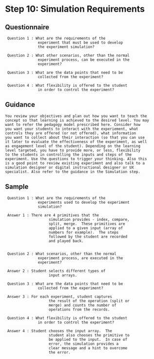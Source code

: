 # Step 10: Simulation Requirements

## Questionnaire
     Question 1 : What are the requirements of the
                   experiment that must be used to develop
                   the experiment simulation?
    
     Question 2 : What other scenarios, other than the normal
                   experiment process, can be executed in the
                   experiment?

     Question 3 : What are the data points that need to be
                   collected from the experiment?

     Question 4 : What flexibility is offered to the student
                   in order to control the experiment?
## Guidance
    You review your objectives and plan out how you want to teach the
    concept so that learning is achieved to the desired level. You may
    want to refer the pedagogy model prescribed here. Consider how
    you want your students to interact with the experiement, what
    controls they are offered (or not offered), what information
    you want to collect about their interaction (so that you can use
    it later to evaluate the effectiveness of the experiment, as well
    as engagement level of the student). Depending on the learning
    level targeted, you have to provide more, or less, flexibility
    to the students in controlling the inputs and steps of the
    experiment. Use the questions to trigger your thinking. Also this
    is a good point to review existing experiment and also talk to a
    simulation designer or digital instructional designer or UX
    specialist. Also refer to the guidance in the Simulation step.

## Sample
     Question 1 : What are the requirements of the
                   experiments used to develop the experiment
                   simulation?
    
     Answer 1 : There are 4 primitives that the
                        simulation provides - index, compare,
                        split, merge.  These primitives are
                        applied to a given input (array of
                        numbers for example).  The steps
                        followed by the student are recorded
                        and played back.


     Question 2 : What scenarios, other than the normal
                   experiment process, are executed in the
                   experiment?

     Answer 2 : Student selects different types of
                        input arrays.
    
     Question 3 : What are the data points that need to be
                   collected from the experiment?

     Answer 3 : For each experiment, student captures
                        the result of the operation (split or
                        merge) and counts the number of
                        operations from the records.

     Question 4 : What flexibility is offered to the student
                   in order to control the experiment?

     Answer 4 : Student chooses the input array.  The
                        student also chooses the primitive to
                        be applied to the input.  In case of
                        error, the simulation provides a
                        clear message and a hint to overcome
                        the error.
